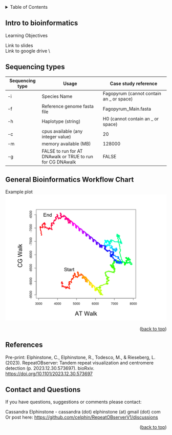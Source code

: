 
<!-- TABLE OF CONTENTS -->
<details>
  <summary>Table of Contents</summary>
  <ol>
    <li>
      <a href="#intro-to-bioinformatics">Intro to bioinformatics</a>
      <ul>
        <li><a href="#sequencing-types">Sequencing types</a></li>
        <li><a href="#General-bioinformatics-workflow-chart">General Bioinformatics Workflow Chart</a></li>
      </ul>
    </li>
    <li><a href="#references">References</a></li>
    <li><a href="#contact-and-questions">Contact and Questions</a></li>
  </ol>
</details>

<!-- Intro to bioinformatics -->
## Intro to bioinformatics
Learning Objectives

Link to slides \
Link to google drive \

<!-- Sequencing types -->
## Sequencing types

|Sequencing type | Usage | Case study reference| 
|----------| ------| -------------|
| -i | Species Name | Fagopyrum (cannot contain an _ or space)|
| -f | Reference genome fasta file| Fagopyrum_Main.fasta|
| -h| Haplotype (string) | H0 (cannot contain an _ or space)| 
| -c | cpus available (any integer value) | 20 |
| -m | memory available (MB) | 128000 |
| -g | FALSE to run for AT DNAwalk or TRUE to run for CG DNAwalk | FALSE |

<!-- General Bioinformatics Workflow Chart -->
## General Bioinformatics Workflow Chart

Example plot
![Plotting a specific DNAwalk][product-DNAwalk]

<p align="right">(<a href="#getting-started">back to top</a>)</p>

<!-- References -->
## References
Pre-print:
Elphinstone, C., Elphinstone, R., Todesco, M., & Rieseberg, L. (2023). RepeatOBserver: Tandem repeat visualization and centromere detection (p. 2023.12.30.573697). bioRxiv. https://doi.org/10.1101/2023.12.30.573697

<!-- CONTACT AND QUESTIONS-->
## Contact and Questions

If you have questions, suggestions or comments please contact:

Cassandra Elphinstone - cassandra (dot) elphinstone (at) gmail (dot) com \
Or post here: https://github.com/celphin/RepeatOBserverV1/discussions

<p align="right">(<a href="#getting-started">back to top</a>)</p>

<!-- MARKDOWN LINKS & IMAGES -->
<!-- https://www.markdownguide.org/basic-syntax/#reference-style-links -->
[product-DNAwalk]: images/DNAwalk.png

